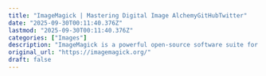 ```yaml
---
title: "ImageMagick | Mastering Digital Image AlchemyGitHubTwitter"
date: "2025-09-30T00:11:40.376Z"
lastmod: "2025-09-30T00:11:40.376Z"
categories: ["Images"]
description: "ImageMagick is a powerful open-source software suite for creating, editing, converting, and manipulating images in over 200 formats. Ideal for developers, designers, and researchers."
original_url: "https://imagemagick.org/"
draft: false
---
```

